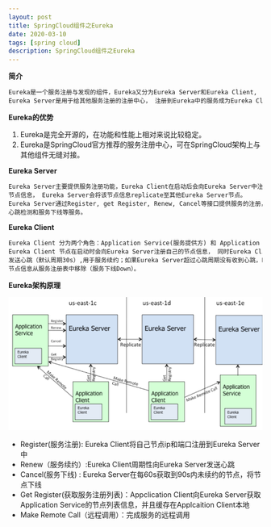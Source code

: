 ```yaml
---
layout: post
title: SpringCloud组件之Eureka
date: 2020-03-10
tags: [spring cloud]
description: SpringCloud组件之Eureka
---
```


**简介**
```html
Eureka是一个服务注册与发现的组件，Eureka又分为Eureka Server和Eureka Client, 
Eureka Server是用于给其他服务注册的注册中心， 注册到Eureka中的服务成为Eureka Client.
``` 

**Eureka的优势**

1. Eureka是完全开源的，在功能和性能上相对来说比较稳定。
2. Eureka是SpringCloud官方推荐的服务注册中心，可在SpringCloud架构上与其他组件无缝对接。

**Eureka Server**
```html
Eureka Server主要提供服务注册功能，Eureka Client在启动后会向Eureka Server中注册自己的
节点信息， Eureka Server会将该节点信息replicate至其他Eureka Server节点。
Eureka Server通过Register, get Register, Renew, Cancel等接口提供服务的注册，服务的发现,
心跳检测和服务下线等服务。
```

**Eureka Client**
```html
Eureka Client 分为两个角色：Application Service(服务提供方) 和 Application Consumer（服务调用方），
Eureka Client 节点在启动时会向Eureka Server注册自己的节点信息， 同时Eureka Client 会向Eureka Server
发送心跳（默认周期30s）,用于服务续约；如果Eureka Server超过心跳周期没有收到心跳，Eureka Server会将该
节点信息从服务注册表中移除（服务下线Down）。
```

**Eureka架构原理**

![Eureka架构原理图](/images/eureka.png)

- Register(服务注册): Eureka Client将自己节点ip和端口注册到Eureka Server中
- Renew（服务续约）:Eureka Client周期性向Eureka Server发送心跳
- Cancel(服务下线) : Eureka Server在每60s获取到90s内未续约的节点，将节点下线
- Get Register(获取服务注册列表)：Appclication Client向Eureka Server获取
Application Service的节点列表信息，并且缓存在Applcaition Client本地
- Make Remote Call（远程调用）：完成服务的远程调用



